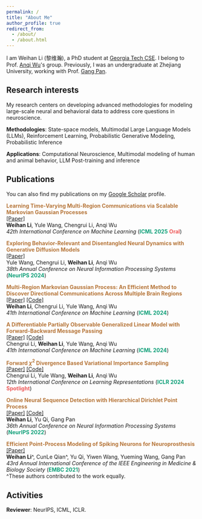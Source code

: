 ```yaml
---
permalink: /
title: "About Me"
author_profile: true
redirect_from: 
  - /about/
  - /about.html
---
```


I am Weihan Li (黎维瀚), a PhD student at [Georgia Tech CSE](https://cse.gatech.edu/). I belong to Prof. [Anqi Wu](https://sites.google.com/view/brainml/home)'s group. Previously, I was an undergraduate at Zhejiang University, working with Prof. [Gang Pan](https://scholar.google.com/citations?user=NWqnXNEAAAAJ&hl=en). 
<!-- My resume is [here](https://weihanlikk.github.io/assets/cv_weihan.pdf). -->

## Research interests

My research centers on developing advanced methodologies for modeling large-scale neural and behavioral data to address core questions in neuroscience.

**Methodologies**: State-space models, Multimodal Large Language Models (LLMs), Reinforcement Learning, Probabilistic Generative Modeling, Probabilistic Inference

**Applications**: Computational Neuroscience, Multimodal modeling of human and animal behavior, LLM Post-training and inference

## Publications

You can also find my publications on my [Google Scholar](https://scholar.google.com/citations?user=qW4_NR4AAAAJ&hl=zh-CN&oi=ao) profile.

<span style="color:#b6763a">**Learning Time-Varying Multi-Region Communications via Scalable Markovian Gaussian Processes**</span>\
[[Paper]](https://arxiv.org/abs/2407.00397) \
**Weihan Li**, Yule Wang, Chengrui Li, Anqi Wu \
*42th International Conference on Machine Learning* (<span style="color:#11a079">**ICML 2025**</span> <span style="color:#ee5a5a">**Oral**</span>)

<span style="color:#b6763a">**Exploring Behavior-Relevant and Disentangled Neural Dynamics with Generative Diffusion Models**</span>\
[[Paper]](https://arxiv.org/abs/2410.09614)\
Yule Wang, Chengrui Li, **Weihan Li**, Anqi Wu\
*38th Annual Conference on Neural Information Processing Systems* (<span style="color:#11a079">**NeurIPS 2024**</span>)

<span style="color:#b6763a">**Multi-Region Markovian Gaussian Process: An Efficient Method to Discover Directional Communications Across Multiple Brain Regions**</span>\
[[Paper]](https://arxiv.org/abs/2402.02686) [[Code]](https://github.com/WeihanLikk/MRM-GP)\
**Weihan Li**, Chengrui Li, Yule Wang, Anqi Wu\
*41th International Conference on Machine Learning* (<span style="color:#11a079">**ICML 2024**</span>)

<span style="color:#b6763a">**A Differentiable Partially Observable Generalized Linear Model with Forward-Backward Message Passing**</span>\
[[Paper]](https://arxiv.org/abs/2402.01263) [[Code]](https://github.com/JerrySoybean/poglm)\
Chengrui Li, **Weihan Li**, Yule Wang, Anqi Wu\
*41th International Conference on Machine Learning* (<span style="color:#11a079">**ICML 2024**</span>)

<span style="color:#b6763a">**Forward $\chi^2$ Divergence Based Variational Importance Sampling**</span>\
[[Paper]](https://arxiv.org/abs/2311.02516) [[Code]](https://github.com/JerrySoybean/vis)\
Chengrui Li, Yule Wang, **Weihan Li**, Anqi Wu\
*12th International Conference on Learning Representations* (<span style="color:#11a079">**ICLR 2024**</span> <span style="color:#ee5a5a">**Spotlight**</span>)

<span style="color:#b6763a">**Online Neural Sequence Detection with Hierarchical Dirichlet Point Process**</span>\
[[Paper]](https://proceedings.neurips.cc/paper_files/paper/2022/hash/2c3b636b64ca1dfdae3e096e4deeaa42-Abstract-Conference.html) [[Code]](https://github.com/WeihanLikk/Hierarchical-Dirichlet-Point-Process)\
**Weihan Li**, Yu Qi, Gang Pan\
*36th Annual Conference on Neural Information Processing Systems* (<span style="color:#11a079">**NeurIPS 2022**</span>)

<span style="color:#b6763a">**Efficient Point-Process Modeling of Spiking Neurons for Neuroprosthesis**</span>\
[[Paper]](https://ieeexplore.ieee.org/document/9630019)\
**Weihan Li**^, CunLe Qian^, Yu Qi, Yiwen Wang, Yueming Wang, Gang Pan\
*43rd Annual International Conference of the IEEE Engineering in Medicine & Biology Society* (<span style="color:#11a079">**EMBC 2021**</span>)\
^These authors contributed to the work equally.


## Activities

**Reviewer**: NeurIPS, ICML, ICLR.
